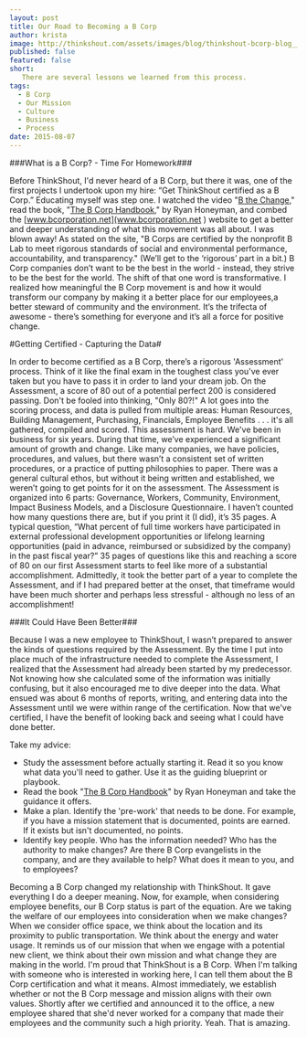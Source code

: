 ```yaml
---
layout: post
title: Our Road to Becoming a B Corp
author: krista
image: http://thinkshout.com/assets/images/blog/thinkshout-bcorp-blog__2_.jpg
published: false 
featured: false
short: 
   There are several lessons we learned from this process.
tags: 
  - B Corp
  - Our Mission
  - Culture
  - Business
  - Process
date: 2015-08-07
---
```


###What is a B Corp? - Time For Homework###

Before ThinkShout, I'd never heard of a B Corp, but there it was, one of the  first projects I undertook upon my hire: “Get ThinkShout certified as a B Corp.”
Educating myself was step one. I watched the video "[B the Change](https://www.youtube.com/watch?v=V-VFZUFJwt4&feature=youtu.be)," read the book, "[The B Corp Handbook](https://www.bcorporation.net/handbook)," by Ryan Honeyman, and combed the [www.bcorporation.net](www.bcorporation.net ) website to get a better and deeper understanding of what this movement was all about. I was blown away!
As stated on the site, "B Corps are certified by the nonprofit B Lab to meet rigorous standards of social and environmental performance, accountability, and transparency." (We’ll get to the ‘rigorous’ part in a bit.) B Corp companies don’t want to be the best in the world - instead, they strive to be the best for the world. The shift of that one word is transformative. 
I realized how meaningful the B Corp movement is and how it would transform our company by making it a better place for our employees,a better steward of community and the environment. It’s the trifecta of awesome - there’s something for everyone and it’s all a force for positive change.

#Getting Certified - Capturing the Data#

In order to become certified as a B Corp, there’s a rigorous 'Assessment' process. Think of it like the final exam in the toughest class you've ever taken but you have to pass it in order to land your dream job. On the Assessment, a score of 80 out of a potential perfect 200 is considered passing. Don't be fooled into thinking, "Only 80?!" A lot goes into the scoring process, and data is pulled from multiple areas: Human Resources, Building Management, Purchasing, Financials, Employee Benefits . . . it's all gathered, compiled and scored.
This assessment is hard. We've been in business for six years. During that time, we’ve experienced a significant amount of growth and change. Like many companies, we have policies, procedures, and values, but there wasn’t a consistent set of written procedures, or a practice of putting philosophies to paper. There was a general cultural ethos, but without it being written and established, we weren’t going to get points for it on the assessment. 
The Assessment is organized into 6 parts: Governance, Workers, Community, Environment, Impact Business Models, and a Disclosure Questionnaire. I haven’t counted how many questions there are, but if you print it (I did), it’s 35 pages. A typical question, “What percent of full time workers have participated in external professional development opportunities or lifelong learning opportunities (paid in advance, reimbursed or subsidized by the company) in the past fiscal year?” 35 pages of questions like this and reaching a score of 80 on our first Assessment starts to feel like more of a substantial accomplishment. 
Admittedly, it took the better part of a year to complete the Assessment, and if I had prepared better at the onset, that timeframe would have been much shorter and perhaps less stressful - although no less of an accomplishment!

###It Could Have Been Better###

Because I was a new employee to ThinkShout, I wasn’t prepared to answer the kinds of questions required by the Assessment. By the time I put into place much of the infrastructure needed to complete the Assessment, I realized that the Assessment had already been started by my predecessor. Not knowing how she calculated some of the information was initially confusing, but it also encouraged me to dive deeper into the data. What ensued was about 6 months of reports, writing, and entering data into the Assessment until we were within range of the certification.
Now that we've certified, I have the benefit of looking back and seeing what I could have done better. 

Take my advice: 

* Study the assessment before actually starting it. Read it so you know what data you'll need to gather. Use it as the guiding blueprint or playbook.
* Read the book "[The B Corp Handbook](https://www.bcorporation.net/handbook)" by Ryan Honeyman and take the guidance it offers.
* Make a plan. Identify the 'pre-work' that needs to be done. For example, if you have a mission statement that is documented, points are earned. If it exists but isn't documented, no points.
* Identify key people. Who has the information needed? Who has the authority to make changes? Are there B Corp evangelists in the company, and are they available to help?
What does it mean to you, and to employees?

Becoming a B Corp changed my relationship with ThinkShout. It gave everything I do a deeper meaning. Now, for example, when considering employee benefits, our B Corp status is part of the equation. Are we taking the welfare of our employees into consideration when we make changes? When we consider office space, we think about the location and its proximity to public transportation. We think about the energy and water usage. It reminds us of our mission that when we engage with a potential new client, we think about their own mission and what change they are making in the world.
I'm proud that ThinkShout is a B Corp. When I'm talking with someone who is interested in working here, I can tell them about the B Corp certification and what it means. Almost immediately, we establish whether or not the B Corp message and mission aligns with their own values.
Shortly after we certified and announced it to the office, a new employee shared that she'd never worked for a company that made their employees and the community such a high priority. Yeah. That is amazing.
